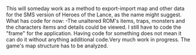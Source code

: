 This will someday work as a method to export-import map and other data for the SMS version of Heroes of the Lance, as the name might suggest.
What has code for now:
  -The unaltered ROM's items, traps, monsters and the characters items and details could be viewed.
I still have to code the "frame" for the application. Having code for something does not mean it can do it without anything additional code.Very much work in progress.
The game's map structure has to be analyzed.
